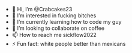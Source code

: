 - 👋 Hi, I’m @Crabcakes23
- 👀 I’m interested in fucking bitches
- 🌱 I’m currently learning how to code my guy 
- 💞️ I’m looking to collaborate on coffee
- 📫 How to reach me sickflow2022
- ⚡ Fun fact: white people better than mexicans

<!---
Crabcakes23/Crabcakes23 is a ✨ special ✨ repository because its `README.md` (this file) appears on your GitHub profile.
You can click the Preview link to take a look at your changes.
--->

